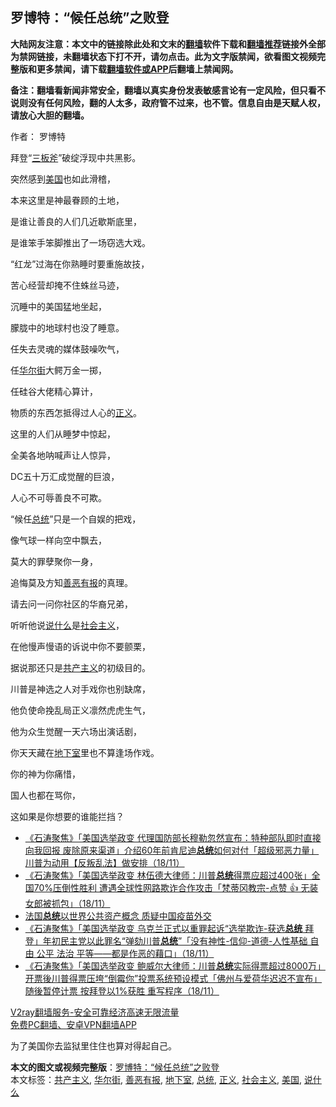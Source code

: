  <h2>罗博特：“候任总统”之败登</h2> <p class="notice"><b>大陆网友注意：本文中的链接除此处和文末的<a href="https://github.com/bannedbook/fanqiang" >翻墙</a>软件下载和<a href="https://github.com/killgcd/justmysocks/blob/master/README.md">翻墙推荐</a>链接外全部为禁网链接，未翻墙状态下打不开，请勿点击。此为文字版禁闻，欲看图文视频完整版和更多禁闻，请下载<a href="https://github.com/bannedbook/fanqiang">翻墙软件或APP</a>后翻墙上禁闻网。</p><p>备注：翻墙看新闻非常安全，翻墙以真实身份发表敏感言论有一定风险，但只看不说则没有任何风险，翻的人太多，政府管不过来，也不管。信息自由是天赋人权，请放心大胆的翻墙。</b></p>  <div class="entry"> <p>作者： 罗博特</p> <p>拜登“<span class='wp_keywordlink'><a href="https://www.bannedbook.org/forum11/topic343.html" title="禁片：解体党文化之三板斧" target="_blank">三板斧</a></span>”破绽浮现中共黑影。</p> <p>突然感到<a href="https://www.bannedbook.org/bnews/tag/%e7%be%8e%e5%9b%bd/" class="st_tag internal_tag" rel="tag" title="标签 美国 下的日志">美国</a>也如此滑稽，</p> <p>本来这里是神最眷顾的土地，</p> <p>是谁让善良的人们几近歇斯底里，</p> <p>是谁笨手笨脚推出了一场窃选大戏。</p> <p>“红龙”过海在你熟睡时要重施故技，</p> <p>苦心经营却掩不住蛛丝马迹，</p> <p>沉睡中的美国猛地坐起，</p> <p>朦胧中的地球村也没了睡意。</p> <p>任失去灵魂的媒体鼓噪吹气，</p> <p>任<a href="https://www.bannedbook.org/bnews/tag/%e5%8d%8e%e5%b0%94%e8%a1%97/" class="st_tag internal_tag" rel="tag" title="标签 华尔街 下的日志">华尔街</a>大鳄万金一掷，</p> <p>任硅谷大佬精心算计，</p> <p>物质的东西怎抵得过人心的<a href="https://www.bannedbook.org/bnews/tag/%E6%AD%A3%E4%B9%89/" class="st_tag internal_tag" rel="tag" title="标签 正义 下的日志">正义</a>。</p> <p>这里的人们从睡梦中惊起，</p> <p>全美各地呐喊声让人惊异，</p> <p>DC五十万汇成觉醒的巨浪，</p>  <p>人心不可辱善良不可欺。</p> <p>“候任<a href="https://www.bannedbook.org/bnews/tag/%e6%80%bb%e7%bb%9f/" class="st_tag internal_tag" rel="tag" title="标签 总统 下的日志">总统</a>”只是一个自娱的把戏，</p> <p>像气球一样向空中飘去，</p> <p>莫大的罪孽聚你一身，</p> <p>追悔莫及方知<a href="https://www.bannedbook.org/bnews/tag/%e5%96%84%e6%81%b6%e6%9c%89%e6%8a%a5/" class="st_tag internal_tag" rel="tag" title="标签 善恶有报 下的日志">善恶有报</a>的真理。</p> <p>请去问一问你社区的华裔兄弟，</p> <p>听听他说<a href="https://www.bannedbook.org/bnews/tag/%E8%AF%B4%E4%BB%80%E4%B9%88/" class="st_tag internal_tag" rel="tag" title="标签 说什么 下的日志">说什么</a>是<a href="https://www.bannedbook.org/bnews/tag/%e7%a4%be%e4%bc%9a%e4%b8%bb%e4%b9%89/" class="st_tag internal_tag" rel="tag" title="标签 社会主义 下的日志">社会主义</a>，</p> <p>在他慢声慢语的诉说中你不要颤栗，</p> <p>据说那还只是<span class='wp_keywordlink'><a href="https://www.bannedbook.org/forum2/topic6177.html" title="《共产主义的终极目的》" target="_blank">共产主义</a></span>的初级目的。</p> <p>川普是神选之人对手戏你也别缺席，</p> <p>他负使命挽乱局正义凛然虎虎生气，</p> <p>他为众生觉醒一天六场出演话剧，</p> <p>你天天藏在<a href="https://www.bannedbook.org/bnews/tag/%e5%9c%b0%e4%b8%8b%e5%ae%a4/" class="st_tag internal_tag" rel="tag" title="标签 地下室 下的日志">地下室</a>里也不算逢场作戏。</p> <p>你的神为你痛惜，</p> <p>国人也都在骂你，</p> <p>这如果是你想要的谁能拦挡？</p> <ul class='op-related-articles' title='相关阅读'> <li><a href='https://www.bannedbook.org/bnews/bannedvideo/20201119/1433402.html' target='_blank'>《石涛聚焦》「美国选举政变 代理国防部长穆勒忽然宣布：特种部队即时直接向我回报 废除原来渠道」介绍60年前肯尼迪<b>总统</b>如何对付「超级邪恶力量」川普为动用【反叛乱法】做安排（18/11）</a></li> <li><a href='https://www.bannedbook.org/bnews/bannedvideo/20201119/1433264.html' target='_blank'>《石涛聚焦》「美国选举政变 林伍德大律师：川普<b>总统</b>得票应超过400张」全国70%压倒性胜利 遭遇全球性网路欺诈合作攻击「梵蒂冈教宗-点赞 👍 无装女郎被抓包」（18/11）</a></li> <li><a href='https://www.bannedbook.org/bnews/headline/20201119/1433236.html' target='_blank'>法国<b>总统</b>以世界公共资产概念 质疑中国疫苗外交</a></li> <li><a href='https://www.bannedbook.org/bnews/bannedvideo/20201119/1433197.html' target='_blank'>《石涛聚焦》「美国选举政变 乌克兰正式以重罪起诉“选举欺诈-获选<b>总统</b> 拜登」年初民主党以此罪名“弹劾川普<b>总统</b>”「没有神性-信仰-道德-人性基础 自由 公平 法治 平等——都是作恶的藉口」（18/11）</a></li> <li><a href='https://www.bannedbook.org/bnews/bannedvideo/20201119/1433196.html' target='_blank'>《石涛聚焦》「美国选举政变 鲍威尔大律师：川普<b>总统</b>实际得票超过8000万」开票後川普得票压垮“倒霉你”投票系统预设模式「佛州与爱荷华迟迟不宣布」随後暂停计票 按拜登以1%获胜 重写程序（18/11）</a></li> </ul> <p class="texttj"> <a href="https://www.bannedbook.org/forum23/topic22702.html" target="_blank">V2ray翻墙服务-安全可靠经济高速无限流量</a><br/> <a href="https://github.com/bannedbook/fanqiang/wiki/%E7%A6%81%E9%97%BB%E7%BD%91%E5%AE%89%E5%8D%93%E7%BF%BB%E5%A2%99%E6%96%B0%E9%97%BBAPP" target="_blank">免费PC翻墙、安卓VPN翻墙APP</a></p><p>为了美国你去监狱里住住也算对得起自己。</p> <a name='sharetosocial'></a>       <div><b>本文的图文或视频完整版</b>：<a href='https://www.bannedbook.org/bnews/comments/20201119/1433413.html'>罗博特：“候任总统”之败登</a></div>  </div><!--END ENTRY--> <div class="postfooter"> <div>本文标签：<a href="https://www.bannedbook.org/bnews/tag/%e5%85%b1%e4%ba%a7%e4%b8%bb%e4%b9%89/" rel="tag">共产主义</a>, <a href="https://www.bannedbook.org/bnews/tag/%e5%8d%8e%e5%b0%94%e8%a1%97/" rel="tag">华尔街</a>, <a href="https://www.bannedbook.org/bnews/tag/%e5%96%84%e6%81%b6%e6%9c%89%e6%8a%a5/" rel="tag">善恶有报</a>, <a href="https://www.bannedbook.org/bnews/tag/%e5%9c%b0%e4%b8%8b%e5%ae%a4/" rel="tag">地下室</a>, <a href="https://www.bannedbook.org/bnews/tag/%e6%80%bb%e7%bb%9f/" rel="tag">总统</a>, <a href="https://www.bannedbook.org/bnews/tag/%E6%AD%A3%E4%B9%89/" rel="tag">正义</a>, <a href="https://www.bannedbook.org/bnews/tag/%e7%a4%be%e4%bc%9a%e4%b8%bb%e4%b9%89/" rel="tag">社会主义</a>, <a href="https://www.bannedbook.org/bnews/tag/%e7%be%8e%e5%9b%bd/" rel="tag">美国</a>, <a href="https://www.bannedbook.org/bnews/tag/%E8%AF%B4%E4%BB%80%E4%B9%88/" rel="tag">说什么</a></div>  </div><!--END POSTFOOTER--> 